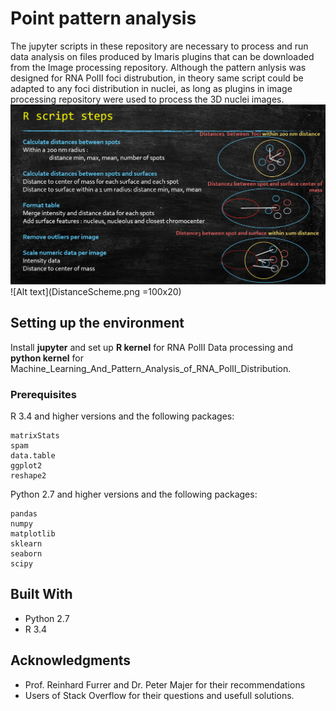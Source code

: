 # Point pattern analysis

The jupyter scripts in these repository are necessary to process and run data analysis on files produced by Imaris plugins that can be downloaded from the Image processing repository. Although the pattern anlysis was designed for RNA PolII foci distrubution, in theory same script could be adapted to any foci distribution in nuclei, as long as plugins in image processing repository were used to process the 3D nuclei images.
![Alt text](DistanceScheme.png?raw=true "Title")
![Alt text](DistanceScheme.png =100x20)



## Setting up the  environment

Install <b>jupyter</b> and set up <b>R kernel</b> for RNA PolII Data processing and <b>python kernel</b> for Machine_Learning_And_Pattern_Analysis_of_RNA_PolII_Distribution. 
### Prerequisites

R 3.4 and higher versions and the following packages:
```
matrixStats
spam
data.table
ggplot2
reshape2
```

Python 2.7 and higher versions and the following packages:
```
pandas
numpy
matplotlib
sklearn
seaborn
scipy 
```

## Built With

* Python 2.7
* R 3.4

## Acknowledgments

* Prof. Reinhard Furrer and Dr. Peter Majer for their recommendations
* Users of Stack Overflow for their questions and usefull solutions.

